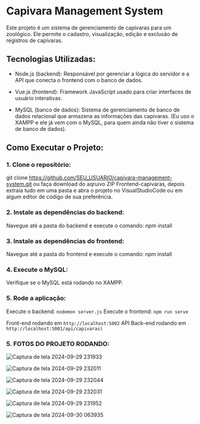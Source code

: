 # Capivara Management System

Este projeto é um sistema de gerenciamento de capivaras para um zoológico. Ele permite o cadastro, visualização, edição e exclusão de registros de capivaras.

## Tecnologias Utilizadas:
- Node.js (backend): Responsável por gerenciar a lógica do servidor e a API que conecta o frontend com o banco de dados.
  
- Vue.js (frontend): Framework JavaScript usado para criar interfaces de usuário interativas.
  
- MySQL (banco de dados): Sistema de gerenciamento de banco de dados relacional que armazena as informações das capivaras. (Eu uso o XAMPP e ele já vem com o MySQL, para quem ainda não tiver o sistema de banco de dados).


## Como Executar o Projeto:

### 1. Clone o repositório: 
  git clone https://github.com/SEU_USUARIO/capivara-management-system.git 
  ou faça download do aqruivo ZIP Frontend-capivaras, depois extraia tudo em uma pasta e abra o projeto no VisualStudioCode ou em algum editor de código de sua preferência.
  

### 2. Instale as dependências do backend:
  Navegue até a pasta do backend e execute o comando: npm install

  
### 3. Instale as dependências do frontend:
  Navegue até a pasta do frontend e execute o comando: npm install 

  
### 4. Execute o MySQL:
  Verifique se o MySQL está rodando no XAMPP.


### 5. Rode a aplicação:
  Execute o backend: `nodemon server.js`
  Execute o frontend: `npm run serve`

  Front-end rodando em `http://localhost:5002`
  API Back-end rodando em `http://localhost:5001/api/capivaras)`



### 5. FOTOS DO PROJETO RODANDO: 

![Captura de tela 2024-09-29 231933](https://github.com/user-attachments/assets/507ed293-5df1-4a33-9a49-886c5807ad7b)

![Captura de tela 2024-09-29 232011](https://github.com/user-attachments/assets/bb4c7d7d-e3b5-487e-b195-9b5cc74c5f7a)

![Captura de tela 2024-09-29 232044](https://github.com/user-attachments/assets/301d007d-39ca-4e25-9d51-d9db303eb9ee)

![Captura de tela 2024-09-29 232031](https://github.com/user-attachments/assets/600b45de-b326-4647-a71a-6fefcbeabe51)

![Captura de tela 2024-09-29 231952](https://github.com/user-attachments/assets/ff0d8408-e963-4639-a343-03652e8c973d)

![Captura de tela 2024-09-30 063935](https://github.com/user-attachments/assets/3a6c46ea-e665-40b3-816e-4dc6efc73dd6)





